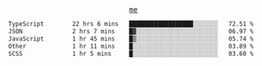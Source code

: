 <p align="center">
  <samp>
    <a href="https://yiwwhl.com">me</a>
  </samp>
</p>

<!--START_SECTION:waka-->

```txt
TypeScript        22 hrs 6 mins   ██████████████████░░░░░░░   72.51 %
JSON              2 hrs 7 mins    █▓░░░░░░░░░░░░░░░░░░░░░░░   06.97 %
JavaScript        1 hr 45 mins    █▒░░░░░░░░░░░░░░░░░░░░░░░   05.74 %
Other             1 hr 11 mins    █░░░░░░░░░░░░░░░░░░░░░░░░   03.89 %
SCSS              1 hr 5 mins     █░░░░░░░░░░░░░░░░░░░░░░░░   03.60 %
```

<!--END_SECTION:waka-->